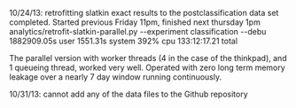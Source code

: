 

10/24/13:  retrofitting slatkin exact results to the postclassification data set completed.  Started previous Friday 11pm, finished next thursday 1pm
analytics/retrofit-slatkin-parallel.py --experiment classification     --debu  1882909.05s user 1551.31s system 392% cpu 133:12:17.21 total

The parallel version with worker threads (4 in the case of the thinkpad), and 1 queueing thread, worked very well.  Operated with zero long term memory 
leakage over a nearly 7 day window running continuously.  

10/31/13:  cannot add any of the data files to the Github repository


